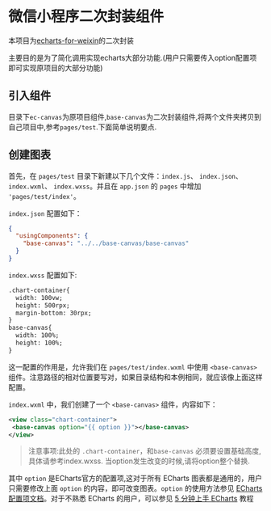 # 微信小程序二次封装组件
本项目为[echarts-for-weixin](https://github.com/ecomfe/echarts-for-weixin)的二次封装

主要目的是为了简化调用实现echarts大部分功能.(用户只需要传入option配置项即可实现原项目的大部分功能)

## 引入组件
目录下`ec-canvas`为原项目组件,`base-canvas`为二次封装组件,将两个文件夹拷贝到自己项目中,参考`pages/test`.下面简单说明要点.

## 创建图表
首先，在 `pages/test` 目录下新建以下几个文件：`index.js`、 `index.json`、 `index.wxml`、 `index.wxss`。并且在 `app.json` 的 `pages` 中增加 `'pages/test/index'`。

`index.json` 配置如下：

```json
{
  "usingComponents": {
    "base-canvas": "../../base-canvas/base-canvas"
  }
}
```

`index.wxss` 配置如下:
```xml
.chart-container{
  width: 100vw;
  height: 500rpx;
  margin-bottom: 30rpx;
}
base-canvas{
  width: 100%;
  height: 100%;
}
```

这一配置的作用是，允许我们在 `pages/test/index.wxml` 中使用 `<base-canvas>` 组件。注意路径的相对位置要写对，如果目录结构和本例相同，就应该像上面这样配置。

`index.wxml` 中，我们创建了一个 `<base-canvas>` 组件，内容如下：

```xml
<view class="chart-container">
 <base-canvas option="{{ option }}"></base-canvas> 
</view>
```
> 注意事项:此处的 `.chart-container`，和`base-canvas` 必须要设置基础高度,具体请参考index.wxss.
> 当option发生改变的时候,请将option整个替换.

其中 `option` 是ECharts官方的配置项,这对于所有 ECharts 图表都是通用的，用户只需要修改上面 `option` 的内容，即可改变图表。`option` 的使用方法参见 [ECharts 配置项文档](http://echarts.baidu.com/option.html)。对于不熟悉 ECharts 的用户，可以参见 [5 分钟上手 ECharts](http://echarts.baidu.com/tutorial.html#5%20%E5%88%86%E9%92%9F%E4%B8%8A%E6%89%8B%20ECharts) 教程



